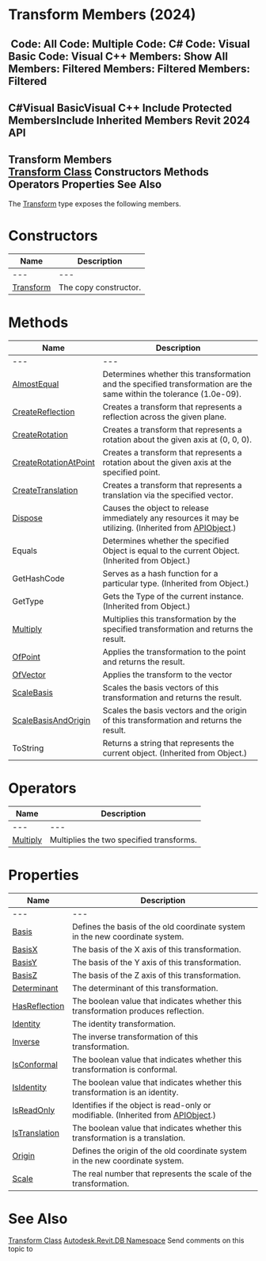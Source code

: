 # Transform Members (2024)

﻿
 Code: All Code: Multiple Code: C# Code: Visual Basic Code: Visual C++  Members: Show All Members: Filtered Members: Filtered Members: Filtered   
---  
C#Visual BasicVisual C++
Include Protected MembersInclude Inherited Members
Revit 2024 API  
---  
Transform Members  
[Transform Class](58dd01c8-b3fc-7142-e4f3-c524079a282d.md "Transform Class") Constructors Methods Operators Properties See Also  
---  
The [Transform](58dd01c8-b3fc-7142-e4f3-c524079a282d.md "Transform Class") type exposes the following members.
# Constructors
| Name | Description |
| --- | --- |
| --- | --- | --- |
| [Transform](5ad3cfba-926d-26ef-9dd0-02c8acb2c854.md "Transform Constructor") | The copy constructor. |

# Methods
| Name | Description |
| --- | --- |
| --- | --- | --- |
| [AlmostEqual](91717709-a62e-9880-527e-d52a9a0ae048.md "AlmostEqual Method") | Determines whether this transformation and the specified transformation are the same within the tolerance (1.0e-09). |
| [CreateReflection](7c6c9293-64ca-ef47-3365-803e7f802883.md "CreateReflection Method") | Creates a transform that represents a reflection across the given plane. |
| [CreateRotation](01cddc01-b348-3c51-d2ad-c61ac64c6da4.md "CreateRotation Method") | Creates a transform that represents a rotation about the given axis at (0, 0, 0). |
| [CreateRotationAtPoint](8da64cca-bea9-4750-1f79-f6de3867191e.md "CreateRotationAtPoint Method") | Creates a transform that represents a rotation about the given axis at the specified point. |
| [CreateTranslation](b1a26f8c-1593-5b74-d78e-d4261ec5ebe5.md "CreateTranslation Method") | Creates a transform that represents a translation via the specified vector. |
| [Dispose](7c03212a-b587-1c89-3912-efea0d2619c5.md "Dispose Method") | Causes the object to release immediately any resources it may be utilizing. (Inherited from [APIObject](beb86ef5-39ad-3f0d-0cd9-0c929387a2bb.md "APIObject Class").) |
| Equals | Determines whether the specified Object is equal to the current Object. (Inherited from Object.) |
| GetHashCode | Serves as a hash function for a particular type.  (Inherited from Object.) |
| GetType | Gets the Type of the current instance. (Inherited from Object.) |
| [Multiply](dca45f2a-e404-765e-4bb8-cf39982bf034.md "Multiply Method") | Multiplies this transformation by the specified transformation and returns the result. |
| [OfPoint](55c834aa-ef75-f6f1-4c89-d908d842e9d6.md "OfPoint Method") | Applies the transformation to the point and returns the result. |
| [OfVector](4d5b7075-1b79-639d-5da2-eb23372bc888.md "OfVector Method") | Applies the transform to the vector |
| [ScaleBasis](35360886-77c5-4117-e395-b83b95f9c884.md "ScaleBasis Method") | Scales the basis vectors of this transformation and returns the result. |
| [ScaleBasisAndOrigin](460caa53-d288-7cfe-dbb8-eadf4682329d.md "ScaleBasisAndOrigin Method") | Scales the basis vectors and the origin of this transformation and returns the result. |
| ToString | Returns a string that represents the current object. (Inherited from Object.) |

# Operators
| Name | Description |
| --- | --- |
| --- | --- | --- |
| [Multiply](d1ff39c4-3abd-f69c-d73d-c008b38f2d8c.md "Multiply Operator") | Multiplies the two specified transforms. |

# Properties
| Name | Description |
| --- | --- |
| --- | --- | --- |
| [Basis](00944fa6-49d9-4564-9f55-c0f71fa14706.md "Basis Property") | Defines the basis of the old coordinate system in the new coordinate system. |
| [BasisX](ac4f8d40-cd21-a6ed-0366-61cb86edb757.md "BasisX Property") | The basis of the X axis of this transformation. |
| [BasisY](dfae1c2b-d0fd-0b56-3610-b7055f4169d3.md "BasisY Property") | The basis of the Y axis of this transformation. |
| [BasisZ](f0a5bbf5-41f2-ec36-80c4-207e9bae36d9.md "BasisZ Property") | The basis of the Z axis of this transformation. |
| [Determinant](4bf53ffc-c955-ad6c-a446-263cbb9e8b28.md "Determinant Property") | The determinant of this transformation. |
| [HasReflection](dbdbb5b6-157a-9b89-b9ee-03cf1fe4d58f.md "HasReflection Property") | The boolean value that indicates whether this transformation produces reflection. |
| [Identity](2eb2a180-c7ef-a0c0-0fa4-baef2901c351.md "Identity Property") | The identity transformation. |
| [Inverse](10b30358-917f-31f3-d17e-24f64d157a68.md "Inverse Property") | The inverse transformation of this transformation. |
| [IsConformal](e8d5bf2d-810b-5062-04c6-df09819dac47.md "IsConformal Property") | The boolean value that indicates whether this transformation is conformal. |
| [IsIdentity](67276072-ca45-6c26-a249-fa6804d13053.md "IsIdentity Property") | The boolean value that indicates whether this transformation is an identity. |
| [IsReadOnly](d516bcd2-a3fd-a578-58f6-f1add979bd07.md "IsReadOnly Property") | Identifies if the object is read-only or modifiable. (Inherited from [APIObject](beb86ef5-39ad-3f0d-0cd9-0c929387a2bb.md "APIObject Class").) |
| [IsTranslation](cc5067ec-8f08-a8cd-bdd9-88c10e17a08d.md "IsTranslation Property") | The boolean value that indicates whether this transformation is a translation. |
| [Origin](9c67a7e5-c869-bfb9-c6fa-e5ac356868f0.md "Origin Property") | Defines the origin of the old coordinate system in the new coordinate system. |
| [Scale](767a8668-6153-b003-1027-e8a9de3b2f7d.md "Scale Property") | The real number that represents the scale of the transformation. |

# See Also
[Transform Class](58dd01c8-b3fc-7142-e4f3-c524079a282d.md "Transform Class")
[Autodesk.Revit.DB Namespace](87546ba7-461b-c646-cbb1-2cb8f5bff8b2.md "Autodesk.Revit.DB Namespace")
Send comments on this topic to 